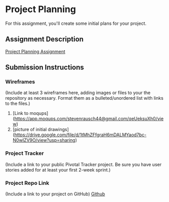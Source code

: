 # Project Planning
For this assignment, you'll create some initial plans for your project.

## Assignment Description
[Project Planning Assignment](https://education.launchcode.org/liftoff/assignments/planning/)

## Submission Instructions

### Wireframes

(Include at least 3 wireframes here, adding images or files to your the repository as necessary. Format them as a bulleted/unordered list with links to the files.)

1. [Link to moqups] (https://app.moqups.com/stevenrausch44@gmail.com/qeUeksuXh0/view)
2. [picture of initial drawings] (https://drive.google.com/file/d/1tMhZFfgraH6mDALMYaod7bc-N0wIZV9O/view?usp=sharing)

### Project Tracker

(Include a link to your public Pivotal Tracker project. Be sure you have user stories added for at least your first 2-week sprint.)

### Project Repo Link

(Include a link to your project on GitHub)
[Github](https://github.com/SRAUSCH96/Restaurant-Finder.git)